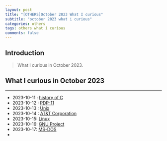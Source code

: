 ```yaml
---
layout: post
title: "[OTHERS]October 2023 What I curious"
subtitle: "october 2023 what i curious"
categories: others
tags: others what i curious
comments: false
---
```


## Introduction
> What I curious in October 2023.



## What I curious in October 2023
---
- 2023-10-11 : [history of C](https://en.wikipedia.org/wiki/C_(programming_language))
- 2023-10-12 : [PDP-11](https://en.wikipedia.org/wiki/PDP-11)
- 2023-10-13 : [Unix](https://en.wikipedia.org/wiki/Unix)
- 2023-10-14 : [AT&T Corporation](https://en.wikipedia.org/wiki/AT%26T_Corporation)
- 2023-10-15: [Linux](https://en.wikipedia.org/wiki/Linux)
- 2023-10-16: [GNU Project](https://en.wikipedia.org/wiki/GNU_Project)
- 2023-10-17: [MS-DOS](https://en.wikipedia.org/wiki/MS-DOS)
- 